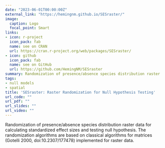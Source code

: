 ```yaml
---
date: "2023-06-01T00:00:00Z"
external_link: "https://hemingnm.github.io/SESraster/"
image:
  caption: Logo
  focal_point: Smart
links:
- icon: r-project
  icon_pack: fab
  name: see on CRAN
  url: https://cran.r-project.org/web/packages/SESraster/
- icon: github
  icon_pack: fab
  name: see on GitHub
  url: https://github.com/HemingNM/SESraster
summary: Randomization of presence/absence species distribution raster data for calculating standardized effect sizes and testing null hypothesis. The randomization algorithms are based on classical algorithms for matrices (Gotelli 2000, doi:10.2307/177478) implemented for raster data. ![](https://cranlogs.r-pkg.org/badges/grand-total/SESraster?color=green)
tags:
- null models
- spatial
title: 'SESraster: Raster Randomization for Null Hypothesis Testing'
url_code: ""
url_pdf: ""
url_slides: ""
url_video: ""
---
```


Randomization of presence/absence species distribution raster data for calculating standardized effect sizes and testing null hypothesis. The randomization algorithms are based on classical algorithms for matrices (Gotelli 2000, doi:10.2307/177478) implemented for raster data.